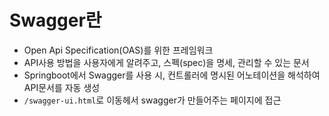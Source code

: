 # **Swagger란**

- Open Api Specification(OAS)를 위한 프레임워크
- API사용 방법을 사용자에게 알려주고, 스펙(spec)을 명세, 관리할 수 있는 문서
- Springboot에서 Swagger를 사용 시, 컨트롤러에 명시된 어노테이션을 해석하여 API문서를 자동 생성
- `/swagger-ui.html`로 이동헤서 swagger가 만들어주는 페이지에 접근
